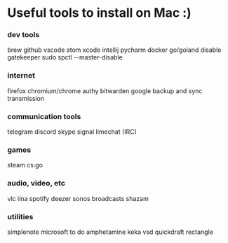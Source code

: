 # Useful tools to install on Mac :)

### dev tools

brew
github
vscode
atom
xcode
intellij
pycharm
docker
go/goland
disable gatekeeper sudo spctl --master-disable

### internet
firefox
chromium/chrome
authy
bitwarden
google backup and sync
transmission

### communication tools

telegram
discord
skype
signal
limechat (IRC)

### games
steam
cs:go

### audio, video, etc

vlc
iina
spotify
deezer
sonos
broadcasts
shazam

### utilities
simplenote
microsoft to do
amphetamine
keka
vsd
quickdraft
rectangle
